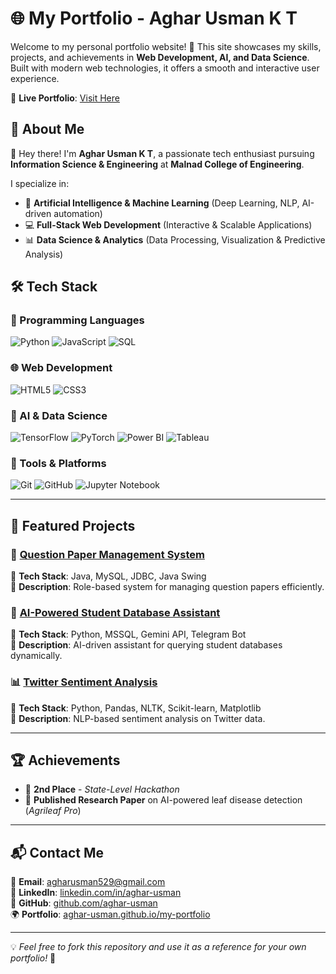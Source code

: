 # 🌐 My Portfolio - Aghar Usman K T  

Welcome to my personal portfolio website! 🚀 This site showcases my skills, projects, and achievements in **Web Development, AI, and Data Science**. Built with modern web technologies, it offers a smooth and interactive user experience.

🔗 **Live Portfolio**: [Visit Here](https://aghar-usman.github.io/my-portfolio/)

## 📌 About Me  

👋 Hey there! I'm **Aghar Usman K T**, a passionate tech enthusiast pursuing **Information Science & Engineering** at **Malnad College of Engineering**.  

I specialize in:  
- 🤖 **Artificial Intelligence & Machine Learning** (Deep Learning, NLP, AI-driven automation)  
- 💻 **Full-Stack Web Development** (Interactive & Scalable Applications)  
- 📊 **Data Science & Analytics** (Data Processing, Visualization & Predictive Analysis)  

## 🛠️ Tech Stack  

### 🚀 Programming Languages  
![Python](https://img.shields.io/badge/-Python-3776AB?style=for-the-badge&logo=python&logoColor=white)
![JavaScript](https://img.shields.io/badge/-JavaScript-F7DF1E?style=for-the-badge&logo=javascript&logoColor=black)
![SQL](https://img.shields.io/badge/-SQL-4479A1?style=for-the-badge&logo=MySQL&logoColor=white)  

### 🌐 Web Development  
![HTML5](https://img.shields.io/badge/-HTML5-E34F26?style=for-the-badge&logo=html5&logoColor=white)
![CSS3](https://img.shields.io/badge/-CSS3-1572B6?style=for-the-badge&logo=css3&logoColor=white)


### 🧠 AI & Data Science  
![TensorFlow](https://img.shields.io/badge/-TensorFlow-FF6F00?style=for-the-badge&logo=tensorflow&logoColor=white)
![PyTorch](https://img.shields.io/badge/-PyTorch-EE4C2C?style=for-the-badge&logo=pytorch&logoColor=white)
![Power BI](https://img.shields.io/badge/-Power%20BI-F2C811?style=for-the-badge&logo=powerbi&logoColor=black)
![Tableau](https://img.shields.io/badge/-Tableau-E97627?style=for-the-badge&logo=tableau&logoColor=white)

### 🔧 Tools & Platforms  
![Git](https://img.shields.io/badge/-Git-F05032?style=for-the-badge&logo=git&logoColor=white)
![GitHub](https://img.shields.io/badge/-GitHub-181717?style=for-the-badge&logo=github&logoColor=white)
![Jupyter Notebook](https://img.shields.io/badge/-Jupyter-F37626?style=for-the-badge&logo=jupyter&logoColor=white)

---

## 🚀 Featured Projects  

### 📄 [Question Paper Management System](https://github.com/aghar-usman/Question_Paper_mgmt_System)  
🔹 **Tech Stack**: Java, MySQL, JDBC, Java Swing  
🔹 **Description**: Role-based system for managing question papers efficiently.  

### 🎯 [AI-Powered Student Database Assistant](https://github.com/aghar-usman/AI-Student-Database-Assistant)  
🔹 **Tech Stack**: Python, MSSQL, Gemini API, Telegram Bot  
🔹 **Description**: AI-driven assistant for querying student databases dynamically.  

### 📊 [Twitter Sentiment Analysis](https://github.com/aghar-usman/Sentiment-Analysis)  
🔹 **Tech Stack**: Python, Pandas, NLTK, Scikit-learn, Matplotlib  
🔹 **Description**: NLP-based sentiment analysis on Twitter data.  

---

## 🏆 Achievements  

- 🥈 **2nd Place** - *State-Level Hackathon*  
- 📄 **Published Research Paper** on AI-powered leaf disease detection (*Agrileaf Pro*)  

---

## 📬 Contact Me  

📧 **Email**: [agharusman529@gmail.com](mailto:agharusman529@gmail.com)  
🔗 **LinkedIn**: [linkedin.com/in/aghar-usman](https://linkedin.com/in/aghar-usman)  
📂 **GitHub**: [github.com/aghar-usman](https://github.com/aghar-usman)  
🌍 **Portfolio**: [aghar-usman.github.io/my-portfolio](https://aghar-usman.github.io/my-portfolio/)  

---

💡 *Feel free to fork this repository and use it as a reference for your own portfolio!* 🚀  

